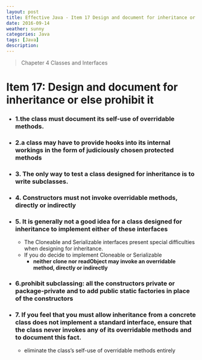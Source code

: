```yaml
---
layout: post
title: Effective Java - Item 17 Design and document for inheritance or else prohibit it
date: 2016-09-14
weather: sunny
categories: Java
tags: [Java]
description:
---
```


> Chapeter 4 Classes and Interfaces


# Item 17: Design and document for inheritance or else prohibit it

- ### 1.the class must document its self-use of overridable methods.
- ### 2.a class may have to provide hooks into its internal workings in the form of judiciously chosen protected methods
- ### 3. The only way to test a class designed for inheritance is to write subclasses.
- ### 4. Constructors must not invoke overridable methods, directly or indirectly
- ### 5. It is generally not a good idea for a class designed for inheritance to implement either of these interfaces
	- The Cloneable and Serializable interfaces present special difficulties when designing for inheritance.
	- If you do decide to implement Cloneable or Serializable
		- **neither clone nor readObject may invoke an overridable method, directly or indirectly**
- ### 6.prohibit subclassing: all the constructors private or package-private and to add public static factories in place of the constructors

- ### 7. If you feel that you must allow inheritance from a concrete class does not implement a standard interface, ensure that the class never invokes any of its overridable methods and to document this fact.
	- eliminate the class’s self-use of overridable methods entirely
